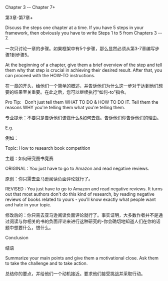 Chapter 3 -- Chapter 7+

第3章-第7章+

Discuss the steps one chapter at a time. If you have 5 steps in your
framework, then obviously you have to write Steps 1 to 5 from Chapters 3
-- 7.

一次只讨论一章的步骤。如果框架中有5个步骤，那么显然必须从第3-7章编写步骤1到步骤5。

At the beginning of a chapter, give them a brief overview of the step
and tell them why that step is crucial in achieving their desired
result. After that, you can proceed with the HOW-TO instructions.

在一章的开头，给他们一个简单的概述，并告诉他们为什么这一步对于达到他们想要的结果至关重要。在此之后，您可以继续执行“如何-to”指令。

Pro Tip:   Don't just tell them WHAT TO DO & HOW TO DO IT. Tell them
the reasons WHY you're telling them what you're telling them.

专业提示：不要只是告诉他们该做什么&如何去做。告诉他们你告诉他们的理由。

E.g.

例如：

Topic: How to research book competition

主题：如何研究图书竞赛

ORIGINAL : You just have to go to Amazon and read negative reviews.

原创：你只需去亚马逊阅读负面评论就行了。

REVISED : You just have to go to Amazon and read negative reviews.
It turns out that most authors don't do this kind of research, by
reading negative reviews of books related to yours - you'll know exactly
what people want and hate in your topic.

修改后的：你只需去亚马逊阅读负面评论就行了。事实证明，大多数作者并不是通过阅读与你相关的书的负面评论来进行这种研究的-你会确切地知道人们在你的话题中想要什么，恨什么。

Conclusion

结语

Summarize your main points and give them a motivational close. Ask them
to take the challenge and to take action.

总结你的要点，并给他们一个动机接近。要求他们接受挑战并采取行动。
